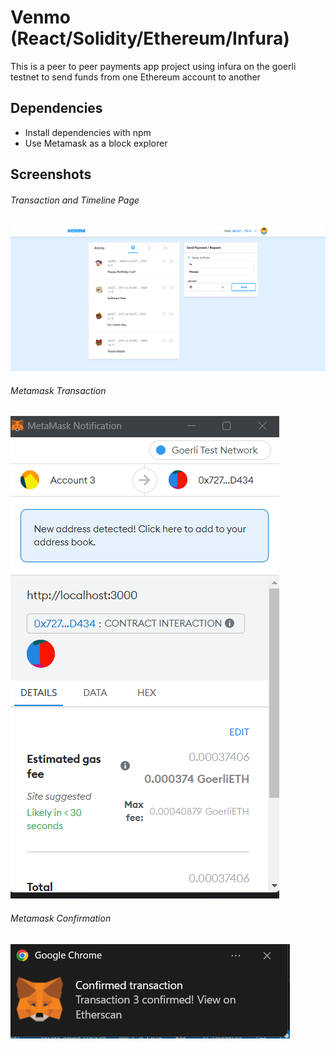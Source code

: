 # Venmo (React/Solidity/Ethereum/Infura)

This is a peer to peer payments app project using infura on the goerli testnet to send funds from one Ethereum account to another

## Dependencies

- Install dependencies with npm
- Use Metamask as a block explorer

<h2 id="screenshots">Screenshots</h2>

<h6> Transaction and Timeline Page </h6>

![](screenshots/1.png)

<h6> Metamask Transaction </h6>

![](screenshots/2.png)

<h6> Metamask Confirmation </h6>

![](screenshots/3.png)
